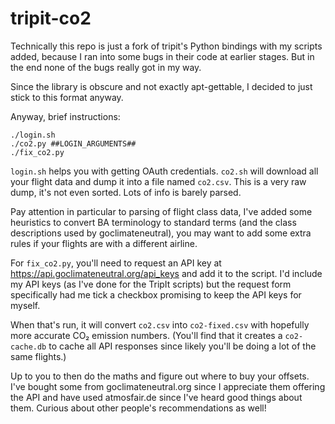 # tripit-co2

Technically this repo is just a fork of tripit's Python bindings with
my scripts added, because I ran into some bugs in their code at earlier
stages. But in the end none of the bugs really got in my way.

Since the library is obscure and not exactly apt-gettable, I decided to
just stick to this format anyway.

Anyway, brief instructions:

```shell
./login.sh
./co2.py ##LOGIN_ARGUMENTS##
./fix_co2.py
```

`login.sh` helps you with getting OAuth credentials. `co2.sh` will
download all your flight data and dump it into a file named `co2.csv`.
This is a very raw dump, it's not even sorted. Lots of info is barely
parsed.

Pay attention in particular to parsing of flight class data, I've added
some heuristics to convert BA terminology to standard terms (and the
class descriptions used by goclimateneutral), you may want to add some
extra rules if your flights are with a different airline.

For `fix_co2.py`, you'll need to request an API key at
https://api.goclimateneutral.org/api_keys and add it to the script. I'd
include my API keys (as I've done for the TripIt scripts) but the
request form specifically had me tick a checkbox promising to keep the
API keys for myself.

When that's run, it will convert `co2.csv` into `co2-fixed.csv` with
hopefully more accurate CO₂ emission numbers. (You'll find that it
creates a `co2-cache.db` to cache all API responses since likely you'll
be doing a lot of the same flights.)

Up to you to then do the maths and figure out where to buy your offsets.
I've bought some from goclimateneutral.org since I appreciate them
offering the API and have used atmosfair.de since I've heard good things
about them. Curious about other people's recommendations as well!
